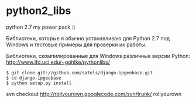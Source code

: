 python2_libs
============

python 2.7 my power pack :)

Библиотеки, которые я обычно устанавливаю для Python 2.7 под Windows и тестовые примеры для проверки их работы.

Библиотеки, скомпилированные для Windows различные версии Python: http://www.lfd.uci.edu/~gohlke/pythonlibs/

```
$ git clone git://github.com/satels/django-ipgeobase.git
$ cd django-ipgeobase
$ python setup.py install
```

svn checkout http://rollyourown.googlecode.com/svn/trunk/ rollyourown



